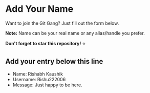 # Add Your Name

Want to join the Git Gang? Just fill out the form below.

**Note:** Name can be your real name or any alias/handle you prefer.

**Don't forget to star this repository!** ⭐

## Add your entry below this line

- Name: Rishabh Kaushik
- Username: Rishu222006
- Message: Just happy to be here.
